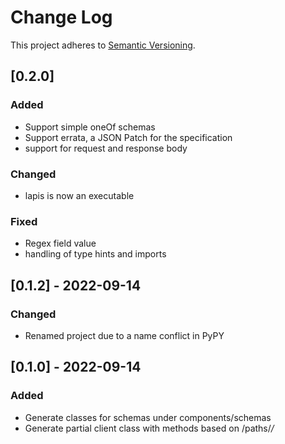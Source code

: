 # Change Log
This project adheres to [Semantic Versioning](http://semver.org/).


## [0.2.0]
### Added
- Support simple oneOf schemas
- Support errata, a JSON Patch for the specification
- support for request and response body

### Changed
- lapis is now an executable

### Fixed
- Regex field value
- handling of type hints and imports

## [0.1.2] - 2022-09-14
### Changed
- Renamed project due to a name conflict in PyPY


## [0.1.0] - 2022-09-14
### Added
- Generate classes for schemas under components/schemas
- Generate partial client class with methods based on /paths/*/*

